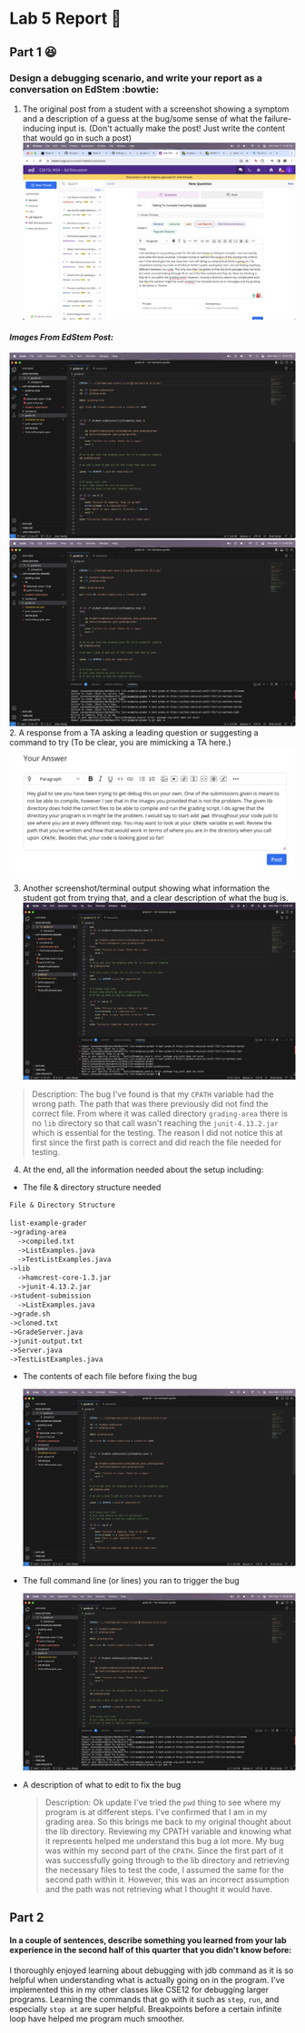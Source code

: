 # Lab 5 Report 🙂
## Part 1 😆
### Design a debugging scenario, and write your report as a conversation on EdStem :bowtie:

1. The original post from a student with a screenshot showing a symptom and a description of a guess at the bug/some sense of what the failure-inducing input is. (Don't actually make the post! Just write the content that would go in such a post)
![Image](OriginalEdStemPost.png)
#### *Images From EdStem Post:*
![Image](GradingScript.png)
![Image](ErrorsForGradingScript.png)
2. A response from a TA asking a leading question or suggesting a command to try (To be clear, you are mimicking a TA here.)
![Image](TAanswer.png)

3. Another screenshot/terminal output showing what information the student got from trying that, and a clear description of what the bug is.
![Image](UsingPWD.png)
>Description: The bug I've found is that my ```CPATH``` variable had the wrong path. The path that was there previously did not find the correct file. From where it was called directory ```grading-area``` there is no ```lib``` directory so that call wasn't reaching the ```junit-4.13.2.jar``` which is essential for the testing. The reason I did not notice this at first since the first path is correct and did reach the file needed for testing. 

4. At the end, all the information needed about the setup including:

- The file & directory structure needed

```
File & Directory Structure

list-example-grader
->grading-area
  ->compiled.txt
  ->ListExamples.java
  ->TestListExamples.java
->lib
  ->hamcrest-core-1.3.jar
  ->junit-4.13.2.jar
->student-submission
  ->ListExamples.java
->grade.sh
->cloned.txt
->GradeServer.java
->junit-output.txt
->Server.java
->TestListExamples.java
```

- The contents of each file before fixing the bug


  ![Image](GradingScript.png)

- The full command line (or lines) you ran to trigger the bug

  ![Image](ErrorsForGradingScript.png)

- A description of what to edit to fix the bug

  >Description: Ok update I've tried the ```pwd``` thing to see where my program is at different steps. I've confirmed that I am in my grading area. So this brings me back to my original thought about the lib directory. Reviewing my CPATH variable and knowing what it represents helped me understand this bug a lot more. My bug was within my second part of the ```CPATH```. Since the first part of it was successfully going through to the lib directory and retrieving the necessary files to test the code, I assumed the same for the second path within it. However, this was an incorrect assumption and the path was not retrieving what I thought it would have.  

## Part 2
#### In a couple of sentences, describe something you learned from your lab experience in the second half of this quarter that you didn't know before:
I thoroughly enjoyed learning about debugging with jdb command as it is so helpful when understanding what is actually going on in the program. I've implemented this in my other classes like CSE12 for debugging larger programs. Learning the commands that go with it such as ```step```, ```run```, and especially ```stop at``` are super helpful. Breakpoints before a certain infinite loop have helped me program much smoother. 


